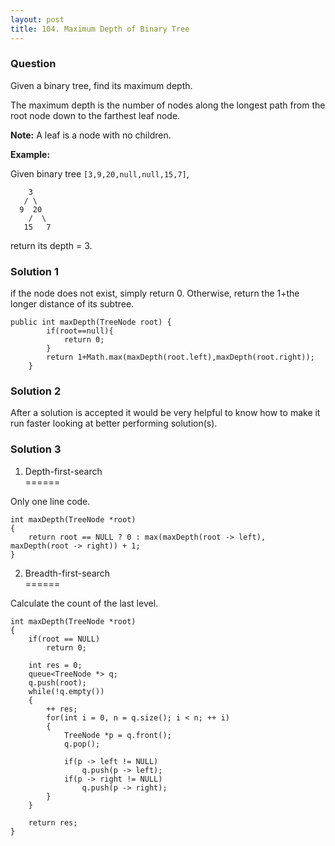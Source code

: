 ```yaml
---
layout: post
title: 104. Maximum Depth of Binary Tree
---
```

### Question
Given a binary tree, find its maximum depth.

The maximum depth is the number of nodes along the longest path from the root
node down to the farthest leaf node.

 **Note:**  A leaf is a node with no children.

 **Example:**

Given binary tree `[3,9,20,null,null,15,7]`,

    
    
        3
       / \
      9  20
        /  \
       15   7

return its depth = 3.

### Solution 1
if the node does not exist, simply return 0. Otherwise, return the 1+the
longer distance of its subtree.

    
    
    public int maxDepth(TreeNode root) {
            if(root==null){
                return 0;
            }
            return 1+Math.max(maxDepth(root.left),maxDepth(root.right));
        }


### Solution 2
After a solution is accepted it would be very helpful to know how to make it
run faster looking at better performing solution(s).


### Solution 3
  1. Depth-first-search  
======

Only one line code.

    
    
    int maxDepth(TreeNode *root)
    {
        return root == NULL ? 0 : max(maxDepth(root -> left), maxDepth(root -> right)) + 1;
    }
    

  2. Breadth-first-search  
======

Calculate the count of the last level.

    
    
    int maxDepth(TreeNode *root)
    {
        if(root == NULL)
            return 0;
        
        int res = 0;
        queue<TreeNode *> q;
        q.push(root);
        while(!q.empty())
        {
            ++ res;
            for(int i = 0, n = q.size(); i < n; ++ i)
            {
                TreeNode *p = q.front();
                q.pop();
                
                if(p -> left != NULL)
                    q.push(p -> left);
                if(p -> right != NULL)
                    q.push(p -> right);
            }
        }
        
        return res;
    }



